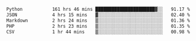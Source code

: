 <!--START_SECTION:waka-->

```txt
Python           161 hrs 46 mins ██████████████████████▓░░   91.17 %
JSON             4 hrs 15 mins   ▓░░░░░░░░░░░░░░░░░░░░░░░░   02.40 %
Markdown         2 hrs 24 mins   ▒░░░░░░░░░░░░░░░░░░░░░░░░   01.36 %
PHP              2 hrs 23 mins   ▒░░░░░░░░░░░░░░░░░░░░░░░░   01.35 %
CSV              1 hr 44 mins    ▒░░░░░░░░░░░░░░░░░░░░░░░░   00.98 %
```

<!--END_SECTION:waka-->
